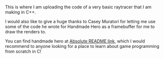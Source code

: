 This is where I am uploading the code of a very basic raytracer that I am making in C++.

I would also like to give a huge thanks to Casey Muratori for letting me use some of the code he wrote for Handmade Hero as a framebuffer for me to draw the renders to.

You can find handmade hero at [Absolute README link](https://handmadehero.org/), which I would recommend to anyone looking for a place to learn about game programming from scratch in C!